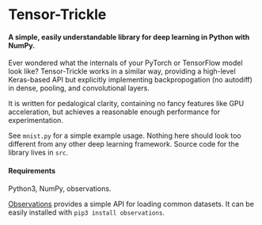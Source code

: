 # Tensor-Trickle

#### A simple, easily understandable library for deep learning in Python with NumPy.

Ever wondered what the internals of your PyTorch or TensorFlow model look like? Tensor-Trickle works in a similar way, providing a high-level Keras-based API but explicitly implementing backpropogation (no autodiff) in dense, pooling, and convolutional layers.

It is written for pedalogical clarity, containing no fancy features like GPU acceleration, but achieves a reasonable enough performance for experimentation.

See `mnist.py` for a simple example usage. Nothing here should look too different from any other deep learning framework. Source code for the library lives in `src`.


#### Requirements

Python3, NumPy, observations.

[Observations](http://edwardlib.org/api/observations) provides a simple API for loading common datasets. It can be easily installed with `pip3 install observations`.
